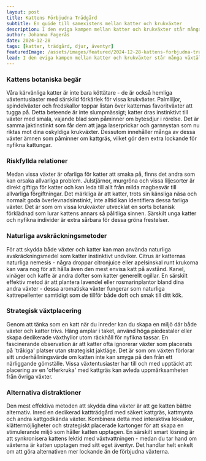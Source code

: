 ```yaml
---
layout: post
title: Kattens Förbjudna Trädgård
subtitle: En guide till samexistens mellan katter och krukväxter
description: I den eviga kampen mellan katter och krukväxter står många växtälskande kattägare handfallna. Här avslöjar vi varför vissa växter är särskilt lockande för våra fyrbenta vänner, och hur vi kan skydda både växter och katter.
author: Johanna Fagerås
date: 2024-12-28
tags: [katter, trädgård, djur, äventyr]
featuredImage: /assets/images/featured/2024-12-28-kattens-forbjudna-tradgard.jpeg
lead: I den eviga kampen mellan katter och krukväxter står många växtälskande kattägare handfallna. Här avslöjar vi varför vissa växter är särskilt lockande för våra fyrbenta vänner, och hur vi kan skydda både växter och katter.
---
```


### Kattens botaniska begär

Våra kärvänliga katter är inte bara köttätare - de är också hemliga växtentusiaster med särskild förkärlek för vissa krukväxter. Palmliljor, spindelväxter och fredskallor toppar listan över katternas favoritväxter att tugga på. Detta beteende är inte slumpmässigt; katter dras instinktivt till växter med smala, vajande blad som påminner om bytesdjur i rörelse. Det är samma jaktinstinkt som får dem att jaga laserprickar och garnnystan som nu riktas mot dina oskyldiga krukväxter. Dessutom innehåller många av dessa växter ämnen som påminner om kattgräs, vilket gör dem extra lockande för nyfikna kattungar.

### Riskfyllda relationer

Medan vissa växter är ofarliga för katter att smaka på, finns det andra som kan orsaka allvarliga problem. Julstjärnor, murgröna och vissa liljesorter är direkt giftiga för katter och kan leda till allt från milda magbesvär till allvarliga förgiftningar. Det märkliga är att katter, trots sin känsliga näsa och normalt goda överlevnadsinstinkt, inte alltid kan identifiera dessa farliga växter. Det är som om vissa krukväxter utvecklat en sorts botanisk förklädnad som lurar kattens annars så pålitliga sinnen. Särskilt unga katter och nyfikna individer är extra sårbara för dessa gröna frestelser.

### Naturliga avskräckningsmetoder

För att skydda både växter och katter kan man använda naturliga avskräckningsmedel som katter instinktivt undviker. Citrus är katternas naturliga nemesis - några droppar citronjuice eller apelsinskal runt krukorna kan vara nog för att hålla även den mest envisa katt på avstånd. Kanel, vinäger och kaffe är andra dofter som katter generellt ogillar. En särskilt effektiv metod är att plantera lavendel eller rosmarinplantor bland dina andra växter - dessa aromatiska växter fungerar som naturliga kattrepellenter samtidigt som de tillför både doft och smak till ditt kök.

### Strategisk växtplacering

Genom att tänka som en katt när du inreder kan du skapa en miljö där både växter och katter trivs. Häng amplar i taket, använd höga piedestaler eller skapa dedikerade växthyllor utom räckhåll för nyfikna tassar. En fascinerande observation är att katter ofta ignorerar växter som placerats på 'tråkiga' platser utan strategiskt jaktläge. Det är som om växten förlorar sitt underhållningsvärde om katten inte kan smyga på den från ett närliggande gömställe. Vissa växtentusiaster har till och med upptäckt att placering av en 'offerkruka' med kattgräs kan avleda uppmärksamheten från övriga växter.

### Alternativa distraktioner

Den mest effektiva metoden att skydda dina växter är att ge katten bättre alternativ. Inred en dedikerad kattträdgård med säkert kattgräs, kattmynta och andra kattgodkända växter. Kombinera detta med interaktiva leksaker, klättermöjligheter och strategiskt placerade kartonger för att skapa en stimulerande miljö som håller katten upptagen. En särskilt smart lösning är att synkronisera kattens lektid med växtvattningen - medan du tar hand om växterna är katten upptagen med sitt eget äventyr. Det handlar helt enkelt om att göra alternativen mer lockande än de förbjudna växterna.
